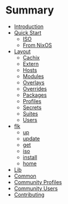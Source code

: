 # Summary

- [Introduction](./README.md)
- [Quick Start](./doc/start/index.md)
  - [ISO](./doc/start/iso.md)
  - [From NixOS](./doc/start/from-nixos.md)
- [Layout](./doc/layout.md)
  - [Cachix](./cachix/README.md)
  - [Extern](./extern/README.md)
  - [Hosts](./hosts/README.md)
  - [Modules](./modules/README.md)
  - [Overlays](./overlays/README.md)
  - [Overrides](./overrides/README.md)
  - [Packages](./pkgs/README.md)
  - [Profiles](./profiles/README.md)
  - [Secrets](./secrets/README.md)
  - [Suites](./suites/README.md)
  - [Users](./users/README.md)
- [flk](./doc/flk/index.md)
  - [up](./doc/flk/up.md)
  - [update](./doc/flk/update.md)
  - [get](./doc/flk/get.md)
  - [iso](./doc/flk/iso.md)
  - [install](./doc/flk/install.md)
  - [home](./doc/flk/home.md)
- [Lib]()
- [Common]()
- [Community Profiles]()
- [Community Users]()
- [Contributing](./doc/README.md)
